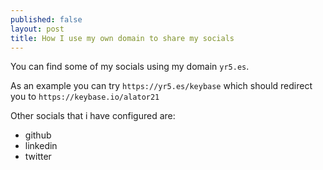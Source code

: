```yaml
---
published: false
layout: post
title: How I use my own domain to share my socials
---
```

You can find some of my socials using my domain `yr5.es`.

As an example you can try `https://yr5.es/keybase` which should redirect you to `https://keybase.io/alator21`

Other socials that i have configured are:

- github
- linkedin
- twitter
